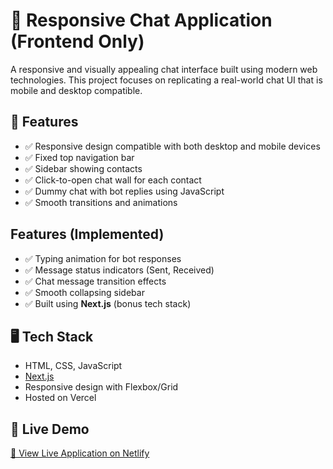 # 💬 Responsive Chat Application (Frontend Only)

A responsive and visually appealing chat interface built using modern web technologies. This project focuses on replicating a real-world chat UI that is mobile and desktop compatible.

## 🔧 Features

- ✅ Responsive design compatible with both desktop and mobile devices
- ✅ Fixed top navigation bar
- ✅ Sidebar showing contacts
- ✅ Click-to-open chat wall for each contact
- ✅ Dummy chat with bot replies using JavaScript
- ✅ Smooth transitions and animations

##  Features (Implemented)

- ✅ Typing animation for bot responses
- ✅ Message status indicators (Sent, Received)
- ✅ Chat message transition effects
- ✅ Smooth collapsing sidebar
- ✅ Built using **Next.js** (bonus tech stack)

## 🖥️ Tech Stack

- HTML, CSS, JavaScript
- [Next.js](https://nextjs.org/)
- Responsive design with Flexbox/Grid
- Hosted on Vercel

## 🔗 Live Demo

[🚀 View Live Application on Netlify](https://leafy-marshmallow-60549e.netlify.app/)



